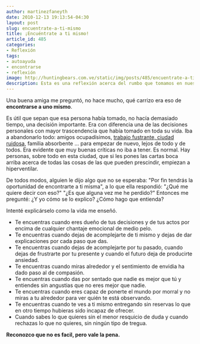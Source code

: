 ```yaml
---
author: martinezfaneyth
date: 2010-12-13 19:13:54-04:30
layout: post
slug: encuentrate-a-ti-mismo
title: ¡Encuéntrate a ti mismo!
article_id: 485
categories:
- Reflexión
tags:
- autoayuda
- encontrarse
- reflexión
image: http://huntingbears.com.ve/static/img/posts/485/encuentrate-a-ti-mismo__1.jpg
description: Esta es una reflexión acerca del rumbo que tomamos en nuestras vidas.
---
```


Una buena amiga me preguntó, no hace mucho, qué carrizo era eso de **encontrarse a uno mismo**.

Es útil que sepan que esa persona había tomado, no hacía demasiado tiempo, una decisión importante. Era con diferencia una de las decisiones personales con mayor trascendencia que había tomado en toda su vida. Iba a abandonarlo todo: amigos ocupadísimos, [trabajo fustrante, ciudad ruidosa](http://www.youtube.com/watch?v=n5k-kDmtLGk), familia absorbente ... para empezar de nuevo, lejos de todo y de todos. Era evidente que muy buenas críticas no iba a tener. Es normal. Hay personas, sobre todo en esta ciudad, que si les pones las cartas boca arriba acerca de todas las cosas de las que pueden prescindir, empiezan a hiperventilar.

De todos modos, alguien le dijo algo que no se esperaba: "Por fin tendrás la oportunidad de encontrarte a ti misma", a lo que ella respondió: "¿Qué me quiere decir con eso?" "¿Es que alguna vez me he perdido?" Entonces me pregunté: ¿Y yo cómo se lo explico? ¿Cómo hago que entienda?

Intenté explicárselo como la vida me enseñó.

* Te encuentras cuando eres dueño de tus decisiones y de tus actos por encima de cualquier chantaje emocional de medio pelo.
* Te encuentras cuando dejas de acomplejarte de ti mismo y dejas de dar explicaciones por cada paso que das.
* Te encuentras cuando dejas de acomplejarte por tu pasado, cuando dejas de frustrarte por tu presente y cuando el futuro deja de producirte ansiedad.
* Te encuentras cuando miras alrededor y el sentimiento de envidia ha dado paso al de compasión.
* Te encuentras cuando das por sentado que nadie es mejor que tú y entiendes sin angustias que no eres mejor que nadie.
* Te encuentras cuando eres capaz de ponerte el mundo por morral y no miras a tu alrededor para ver quién te está observando.
* Te encuentras cuando te ves a ti mismo entregando sin reservas lo que en otro tiempo hubieras sido incapaz de ofrecer.
* Cuando sabes lo que quieres sin el menor resquicio de duda y cuando rechazas lo que no quieres, sin ningún tipo de tregua.

**Reconozco que no es facil, pero vale la pena.**
